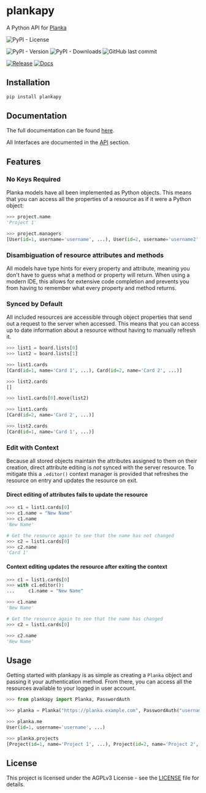 # plankapy
A Python API for [Planka](https://github.com/plankanban/planka)

![PyPI - License](https://img.shields.io/pypi/l/plankapy)

![PyPI - Version](https://img.shields.io/pypi/v/plankapy) ![PyPI - Downloads](https://img.shields.io/pypi/dw/plankapy) ![GitHub last commit](https://img.shields.io/github/last-commit/hwelch-fle/plankapy)

[![Release](https://github.com/hwelch-fle/plankapy/actions/workflows/python-publish.yml/badge.svg)](https://github.com/hwelch-fle/plankapy/actions/workflows/python-publish.yml) [![Docs](https://github.com/hwelch-fle/plankapy/actions/workflows/docs.yml/badge.svg)](https://github.com/hwelch-fle/plankapy/actions/workflows/docs.yml) 


## Installation
```bash
pip install plankapy
```

## Documentation
The full documentation can be found [here](https://hwelch-fle.github.io/plankapy/).

All Interfaces are documented in the [API](https://hwelch-fle.github.io/plankapy/interfaces/Planka/) section.

## Features
### No Keys Required
Planka models have all been implemented as Python objects. This means that you can access all the properties of a resource as if it were a Python object:
```python
>>> project.name
'Project 1'

>>> project.managers
[User(id=1, username='username', ...), User(id=2, username='username2', ...), ...]
```

### Disambiguation of resource attributes and methods
All models have type hints for every property and attribute, meaning you don't have to guess what a method or property will return. When using a modern IDE, this allows for extensive code completion and prevents you from having to remember what every property and method returns.

### Synced by Default
All included resources are accessible through object properties that send out a request to the server when accessed. This means that you can access up to date information about a resource without having to manually refresh it.
```python
>>> list1 = board.lists[0]
>>> list2 = board.lists[1]

>>> list1.cards
[Card(id=1, name='Card 1', ...), Card(id=2, name='Card 2', ...)]

>>> list2.cards
[]

>>> list1.cards[0].move(list2)

>>> list1.cards
[Card(id=2, name='Card 2', ...)]

>>> list2.cards
[Card(id=1, name='Card 1', ...)]
```


### Edit with Context
Because all stored objects maintain the attributes assigned to them on their creation, direct attribute editing is *not* synced with the server resource. To mitigate this a `.editor()` context manager is provided that refreshes the resource on entry and updates the resource on exit.

#### Direct editing of attributes fails to update the resource
```python
>>> c1 = list1.cards[0]
>>> c1.name = "New Name"
>>> c1.name
'New Name'

# Get the resource again to see that the name has not changed
>>> c2 = list1.cards[0]
>>> c2.name
'Card 1'
```
#### Context editing updates the resource after exiting the context
```python
>>> c1 = list1.cards[0]
>>> with c1.editor():
...     c1.name = "New Name"

>>> c1.name
'New Name'

# Get the resource again to see that the name has changed
>>> c2 = list1.cards[0]

>>> c2.name
'New Name'
```

## Usage
Getting started with plankapy is as simple as creating a `Planka` object and passing it your authentication method. From there, you can access all the resources available to your logged in user account.

```python
>>> from plankapy import Planka, PasswordAuth

>>> planka = Planka("https://planka.example.com", PasswordAuth("username", "password"))

>>> planka.me
User(id=1, username='username', ...)

>>> planka.projects
[Project(id=1, name='Project 1', ...), Project(id=2, name='Project 2', ...), ...]
```

## License
This project is licensed under the AGPLv3 License - see the [LICENSE](LICENSE) file for details.

